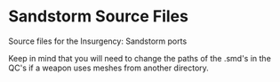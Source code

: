 # Sandstorm Source Files
 Source files for the Insurgency: Sandstorm ports

Keep in mind that you will need to change the paths of the .smd's in the QC's if a weapon uses meshes from another directory.
